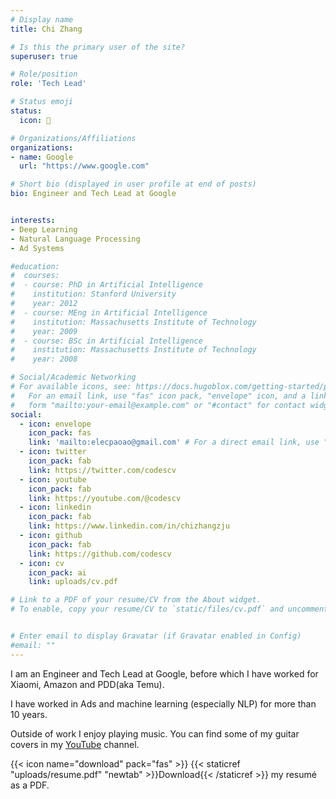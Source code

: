 ```yaml
---
# Display name
title: Chi Zhang

# Is this the primary user of the site?
superuser: true

# Role/position
role: 'Tech Lead'

# Status emoji
status:
  icon: 🎸

# Organizations/Affiliations
organizations:
- name: Google
  url: "https://www.google.com"

# Short bio (displayed in user profile at end of posts)
bio: Engineer and Tech Lead at Google


interests:
- Deep Learning
- Natural Language Processing
- Ad Systems

#education:
#  courses:
#  - course: PhD in Artificial Intelligence
#    institution: Stanford University
#    year: 2012
#  - course: MEng in Artificial Intelligence
#    institution: Massachusetts Institute of Technology
#    year: 2009
#  - course: BSc in Artificial Intelligence
#    institution: Massachusetts Institute of Technology
#    year: 2008

# Social/Academic Networking
# For available icons, see: https://docs.hugoblox.com/getting-started/page-builder/#icons
#   For an email link, use "fas" icon pack, "envelope" icon, and a link in the
#   form "mailto:your-email@example.com" or "#contact" for contact widget.
social:
  - icon: envelope
    icon_pack: fas
    link: 'mailto:elecpaoao@gmail.com' # For a direct email link, use "mailto:test@example.org".
  - icon: twitter
    icon_pack: fab
    link: https://twitter.com/codescv
  - icon: youtube
    icon_pack: fab
    link: https://youtube.com/@codescv
  - icon: linkedin
    icon_pack: fab
    link: https://www.linkedin.com/in/chizhangzju
  - icon: github
    icon_pack: fab
    link: https://github.com/codescv
  - icon: cv
    icon_pack: ai
    link: uploads/cv.pdf

# Link to a PDF of your resume/CV from the About widget.
# To enable, copy your resume/CV to `static/files/cv.pdf` and uncomment the lines below.


# Enter email to display Gravatar (if Gravatar enabled in Config)
#email: ""
---
```


I am an Engineer and Tech Lead at Google, before which I have worked for Xiaomi, Amazon and PDD(aka Temu). 

I have worked in Ads and machine learning (especially NLP) for more than 10 years.

Outside of work I enjoy playing music. You can find some of my guitar covers in my [YouTube](https://youtube.com/@codescv) channel.

{{< icon name="download" pack="fas" >}} {{< staticref "uploads/resume.pdf" "newtab" >}}Download{{< /staticref >}} my resumé as a PDF.
